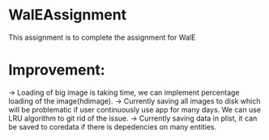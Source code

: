 # WalEAssignment
This assignment is to complete the assignment for WalE

# Improvement: 
-> Loading of big image is taking time, we can implement percentage loading of the image(hdimage).
-> Currently saving all images to disk which will be problematic if user continuously use app for
 many days. We can use LRU algorithm to git rid of the issue.
 -> Currently saving data in plist, it can be saved to coredata if there is depedencies on many entities.
